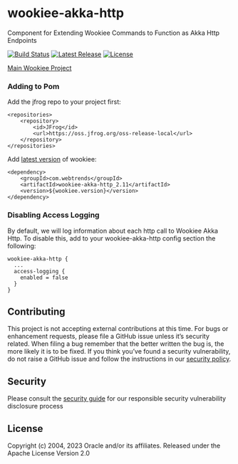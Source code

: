 # wookiee-akka-http
Component for Extending Wookiee Commands to Function as Akka Http Endpoints

[![Build Status](https://travis-ci.org/oracle/wookiee-akka-http.svg?branch=master)](https://travis-ci.org/oracle/wookiee-akka-http?branch=master) [![Latest Release](https://img.shields.io/github/release/oracle/wookiee-akka-http.svg)](https://github.com/oracle/wookiee-akka-http/releases) [![License](https://img.shields.io/:license-Apache%202-red.svg)](https://www.apache.org/licenses/LICENSE-2.0.txt)

[Main Wookiee Project](https://github.com/oracle/wookiee)

### Adding to Pom

Add the jfrog repo to your project first:
~~~~
<repositories>
    <repository>
        <id>JFrog</id>
        <url>https://oss.jfrog.org/oss-release-local</url>
    </repository>
</repositories>
~~~~

Add [latest version](https://github.com/oracle/wookiee-akka-http/releases/latest) of wookiee:
~~~~
<dependency>
    <groupId>com.webtrends</groupId>
    <artifactId>wookiee-akka-http_2.11</artifactId>
    <version>${wookiee.version}</version>
</dependency>
~~~~

### Disabling Access Logging
By default, we will log information about each http call to Wookiee Akka Http. To disable this,
add to your wookiee-akka-http config section the following:
~~~~
wookiee-akka-http {
  ...
  access-logging {
    enabled = false
  }
}
~~~~

## Contributing
This project is not accepting external contributions at this time. For bugs or enhancement requests, please file a GitHub issue unless it’s security related. When filing a bug remember that the better written the bug is, the more likely it is to be fixed. If you think you’ve found a security vulnerability, do not raise a GitHub issue and follow the instructions in our [security policy](./SECURITY.md).

## Security
Please consult the [security guide](./SECURITY.md) for our responsible security vulnerability disclosure process


## License
Copyright (c) 2004, 2023 Oracle and/or its affiliates.
Released under the Apache License Version 2.0
